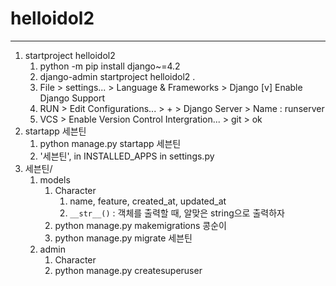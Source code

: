 # helloidol2
---
1. startproject helloidol2
   1. python -m pip install django~=4.2
   2. django-admin startproject helloidol2 .
   3. File > settings... > Language & Frameworks > Django [v] Enable Django Support
   4. RUN > Edit Configurations... > + > Django Server > Name : runserver
   5. VCS > Enable Version Control Intergration... > git > ok
2. startapp 세븐틴
   1. python manage.py startapp 세븐틴
   2. '세븐틴', in INSTALLED_APPS in settings.py
3. 세븐틴/
   1. models
      1. Character
         1. name, feature, created_at, updated_at
         2. `__str__()` : 객체를 출력할 때, 알맞은 string으로 출력하자
      2. python manage.py makemigrations 콩순이
      3. python manage.py migrate 세븐틴
   2. admin
      1. Character
      2. python manage.py createsuperuser